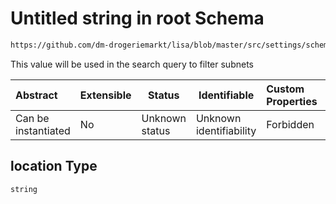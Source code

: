 # Untitled string in root Schema

```txt
https://github.com/dm-drogeriemarkt/lisa/blob/master/src/settings/schema.json#/properties/locations/items/properties/location
```

This value will be used in the search query to filter subnets


| Abstract            | Extensible | Status         | Identifiable            | Custom Properties | Additional Properties | Access Restrictions | Defined In                                                                               |
| :------------------ | ---------- | -------------- | ----------------------- | :---------------- | --------------------- | ------------------- | ---------------------------------------------------------------------------------------- |
| Can be instantiated | No         | Unknown status | Unknown identifiability | Forbidden         | Allowed               | none                | [settings.schema.json\*](../../src/settings/settings.schema.json "open original schema") |

## location Type

`string`
